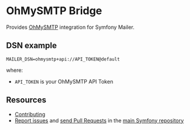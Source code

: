 OhMySMTP Bridge
===============

Provides [OhMySMTP](https://ohmysmtp.com) integration for Symfony Mailer.


DSN example
-----------

```
MAILER_DSN=ohmysmtp+api://API_TOKEN@default
```

where:
 - `API_TOKEN` is your OhMySMTP API Token


Resources
---------

 * [Contributing](https://symfony.com/doc/current/contributing/index.html)
 * [Report issues](https://github.com/symfony/symfony/issues) and
   [send Pull Requests](https://github.com/symfony/symfony/pulls)
   in the [main Symfony repository](https://github.com/symfony/symfony)
